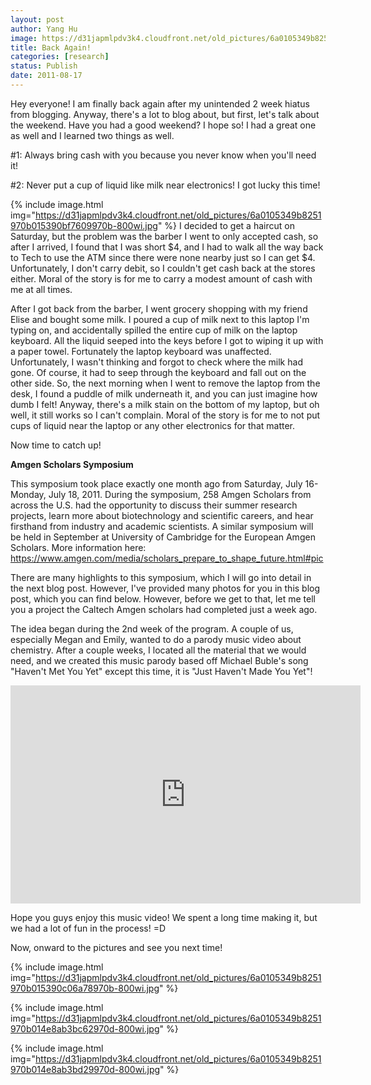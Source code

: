```yaml
---
layout: post
author: Yang Hu
image: https://d31japmlpdv3k4.cloudfront.net/old_pictures/6a0105349b8251970b01543492fa9a970c-800wi.jpg
title: Back Again!
categories: [research]
status: Publish
date: 2011-08-17
---
```



Hey everyone! I am finally back again after my unintended 2 week hiatus from blogging. Anyway, there's a lot to blog about, but first, let's talk about the weekend. Have you had a good weekend? I hope so! I had a great one as well and I learned two things as well.

#1: Always bring cash with you because you never know when you'll need it!

#2: Never put a cup of liquid like milk near electronics! I got lucky this time!

{% include image.html img="https://d31japmlpdv3k4.cloudfront.net/old_pictures/6a0105349b8251970b015390bf7609970b-800wi.jpg" %}
I decided to get a haircut on Saturday, but the problem was the barber I went to only accepted cash, so after I arrived, I found that I was short $4, and I had to walk all the way back to Tech to use the ATM since there were none nearby just so I can get $4. Unfortunately, I don't carry debit, so I couldn't get cash back at the stores either. Moral of the story is for me to carry a modest amount of cash with me at all times.

After I got back from the barber, I went grocery shopping with my friend Elise and bought some milk. I poured a cup of milk next to this laptop I'm typing on, and accidentally spilled the entire cup of milk on the laptop keyboard. All the liquid seeped into the keys before I got to wiping it up with a paper towel. Fortunately the laptop keyboard was unaffected. Unfortunately, I wasn't thinking and forgot to check where the milk had gone. Of course, it had to seep through the keyboard and fall out on the other side. So, the next morning when I went to remove the laptop from the desk, I found a puddle of milk underneath it, and you can just imagine how dumb I felt! Anyway, there's a milk stain on the bottom of my laptop, but oh well, it still works so I can't complain. Moral of the story is for me to not put cups of liquid near the laptop or any other electronics for that matter.

Now time to catch up!

**Amgen Scholars Symposium**

This symposium took place exactly one month ago from Saturday, July 16-Monday, July 18, 2011. During the symposium, 258 Amgen Scholars from across the U.S. had the  opportunity to discuss their summer research projects, learn more about  biotechnology and scientific careers, and hear firsthand from industry  and academic scientists. A similar symposium will be held in September  at University of Cambridge for the European Amgen Scholars. More information here: <a href="https://www.amgen.com/media/scholars_prepare_to_shape_future.html#pic" target="_self">https://www.amgen.com/media/scholars_prepare_to_shape_future.html#pic</a>

There are many highlights to this symposium, which I will go into detail in the next blog post. However, I've provided many photos for you in this blog post, which you can find below. However, before we get to that, let me tell you a project the Caltech Amgen scholars had completed just a week ago.

The idea began during the 2nd week of the program. A couple of us, especially Megan and Emily, wanted to do a parody music video about chemistry. After a couple weeks, I located all the material that we would need, and we created this music parody based off Michael Buble's song "Haven't Met You Yet" except this time, it is "Just Haven't Made You Yet"!

<iframe frameborder="0" height="349" src="https://www.youtube.com/embed/iWtTR2OCUQo" width="560"></iframe>

Hope you guys enjoy this music video! We spent a long time making it, but we had a lot of fun in the process! =D

Now, onward to the pictures and see you next time!

{% include image.html img="https://d31japmlpdv3k4.cloudfront.net/old_pictures/6a0105349b8251970b015390c06a78970b-800wi.jpg" %}


{% include image.html img="https://d31japmlpdv3k4.cloudfront.net/old_pictures/6a0105349b8251970b014e8ab3bc62970d-800wi.jpg" %}


{% include image.html img="https://d31japmlpdv3k4.cloudfront.net/old_pictures/6a0105349b8251970b014e8ab3bd29970d-800wi.jpg" %}
